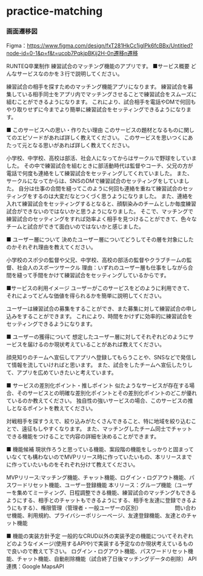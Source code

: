 # practice-matching
### 画面遷移図
Figma：https://www.figma.com/design/fxT281HkCc1jgIPk6fcBBx/Untitled?node-id=0-1&p=f&t=ucob7PqkjpBKij2H-0n遷移n遷移

RUNTEQ卒業制作 練習試合のマッチング機能のアプリです。
■サービス概要
どんなサービスなのかを３行で説明してください。

練習試合の相手を探すためのマッチング機能アプリになります。
練習試合を募集している相手同士をアプリ内でマッチングさせることで練習試合をスムーズに組むことができるようになります。
これにより、試合相手を電話やDMで何回もやり取りせずに今までより簡単に練習試合をセッティングできるようになります。

■ このサービスへの思い・作りたい理由
このサービスの題材となるものに関してのエピソードがあれば詳しく教えてください。
このサービスを思いつくにあたって元となる思いがあれば詳しく教えてください。

小学校、中学校、高校は部活、社会人になってからはサークルで野球をしていました。
その中で練習試合を組むときに部活動時代は監督やコーチ、父兄の方が電話で何度も連絡をして練習試合をセッティングしてくれていました。
また、サークルになってからは、SNSのDMで練習試合のセッティングをしていました。
自分は仕事の合間を縫ってこのように何回も連絡を重ねて練習試合のセッティングをするのは大変だなとつくづく思うようになりました。
また、連絡を入れて練習試合をセッティングするとなると、顔馴染みのチームとしか毎度練習試合ができないのではないかと思うようになりました。
そこで、マッチングで練習試合のセッティングをすれば効率よく相手を見つけることができて、色々なチームと試合ができて面白いのではないかと感じました。

■ ユーザー層について
決めたユーザー層についてどうしてその層を対象にしたのかそれぞれ理由を教えてください。

小学校のスポ少の監督や父兄、中学校、高校の部活の監督やクラブチームの監督、社会人のスポーツサークル
理由：いずれのユーザー層も仕事をしながら合間を縫って手間をかけて練習試合をセッティングしているからです。

■サービスの利用イメージ
ユーザーがこのサービスをどのように利用できて、それによってどんな価値を得られるかを簡単に説明してください。

ユーザーは練習試合の募集をすることができ、また募集に対して練習試合の申し込みをすることができます。
これにより、時間をかけずに効率的に練習試合をセッティングできるようになります。

■ ユーザーの獲得について
想定したユーザー層に対してそれぞれどのようにサービスを届けるのか現状考えていることがあれば教えてください。

顔見知りのチームへ宣伝してアプリへ登録してもらうことや、SNSなどで発信して情報を流していければと思います。
また、試合をしたチームへ宣伝したりして、アプリを広めていきたいと考えています。

■ サービスの差別化ポイント・推しポイント
似たようなサービスが存在する場合、そのサービスとの明確な差別化ポイントとその差別化ポイントのどこが優れているのか教えてください。
独自性の強いサービスの場合、このサービスの推しとなるポイントを教えてください。

対戦相手を探すうえで、絞り込みがたくさんできること、特に地域を絞り込むことで、遠征もしやすくなります。
また、マッチングしたチーム同士でチャットできる機能をつけることで内容の詳細を決めることができます。

■ 機能候補
現状作ろうと思っている機能、案段階の機能をしっかりと固まっていなくても構わないのでMVPリリース時に作っていたいもの、本リリースまでに作っていたいものをそれぞれ分けて教えてください。

MVPリリース:マッチング機能、チャット機能、ログイン・ログアウト機能、パスワードリセット機能、ユーザー登録機能
本リリース：グループ機能（ユーザーを集めてミーティング、日程調整できる機能、練習試合のマッチングもできるようにする、相手とのチャットもできるようにする、相手を友達に登録できるようにもする）、権限管理（管理者・一般ユーザーの区別）
　　　　　　問い合わせ機能、利用規約、プライバシーポリシーページ、友達登録機能、友達とのチャット機能


■ 機能の実装方針予定
一般的なCRUD以外の実装予定の機能についてそれぞれどのようなイメージ(使用するAPIや)で実装する予定なのか現状考えているもので良いので教えて下さい。
ログイン・ログアウト機能、パスワードリセット機能、チャット機能、自動削除機能（試合終了日後マッチングデータの削除）
API連携：Google MapsAPI